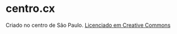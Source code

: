 # centro.cx

Criado no centro de São Paulo. [Licenciado em Creative Commons](https://github.com/egermano/centro.cx/blob/master/LICENSE)


